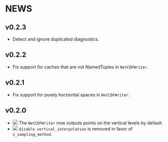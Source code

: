 # NEWS

v0.2.3
-------

- Detect and ignore duplicated diagnostics.


v0.2.2
-------

- Fix support for caches that are not NamedTuples in `NetCDFWriter`.


v0.2.1
-------

- Fix support for purely horziontal spaces in `NetCDFWriter`.

v0.2.0
-------

- ![][badge-💥breaking] The `NetCDFWriter` now outputs points on the vertical levels by default.
- ![][badge-💥breaking] `disable_vertical_interpolation` is removed in favor of `z_sampling_method`.

[badge-💥breaking]: https://img.shields.io/badge/💥BREAKING-red.svg
